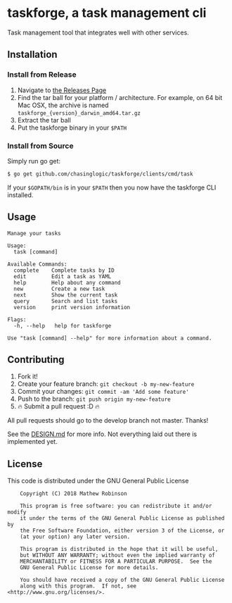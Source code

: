 # taskforge, a task management cli

Task management tool that integrates well with other services.

## Installation

### Install from Release

1. Navigate to [the Releases Page](https://github.com/chasinglogic/taskforge/releases)
2. Find the tar ball for your platform / architecture. For example, on 64 bit
   Mac OSX, the archive is named `taskforge_{version}_darwin_amd64.tar.gz`
3. Extract the tar ball
4. Put the taskforge binary in your `$PATH`

### Install from Source

Simply run go get:

```bash
$ go get github.com/chasinglogic/taskforge/clients/cmd/task
```

If your `$GOPATH/bin` is in your `$PATH` then you now have the taskforge CLI
installed.

## Usage

```text
Manage your tasks

Usage:
  task [command]

Available Commands:
  complete    Complete tasks by ID
  edit        Edit a task as YAML
  help        Help about any command
  new         Create a new task
  next        Show the current task
  query       Search and list tasks
  version     print version information

Flags:
  -h, --help   help for taskforge

Use "task [command] --help" for more information about a command.
```

## Contributing

1. Fork it!
2. Create your feature branch: `git checkout -b my-new-feature`
3. Commit your changes: `git commit -am 'Add some feature'`
4. Push to the branch: `git push origin my-new-feature`
5. :fire: Submit a pull request :D :fire:

All pull requests should go to the develop branch not master. Thanks!

See the [DESIGN.md](https://github.com/chasinglogic/taskforge/blob/master/DESIGN.md)
for more info. Not everything laid out there is implemented yet.

## License

This code is distributed under the GNU General Public License

```text
    Copyright (C) 2018 Mathew Robinson

    This program is free software: you can redistribute it and/or modify
    it under the terms of the GNU General Public License as published by
    the Free Software Foundation, either version 3 of the License, or
    (at your option) any later version.

    This program is distributed in the hope that it will be useful,
    but WITHOUT ANY WARRANTY; without even the implied warranty of
    MERCHANTABILITY or FITNESS FOR A PARTICULAR PURPOSE.  See the
    GNU General Public License for more details.

    You should have received a copy of the GNU General Public License
    along with this program.  If not, see <http://www.gnu.org/licenses/>.
```
